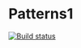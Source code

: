 # Patterns1
[![Build status](https://ci.appveyor.com/api/projects/status/6xjaot3iwbgykw3s/branch/main?svg=true)](https://ci.appveyor.com/project/SergKry/patterns1/branch/main)
